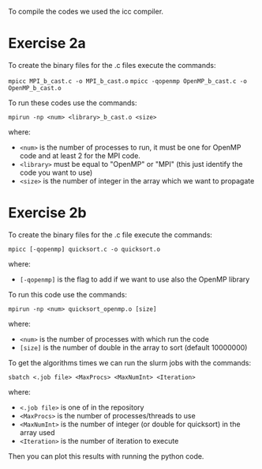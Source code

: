 To compile the codes we used the icc compiler.

# Exercise 2a
To create the binary files for the .c files execute the commands:

```mpicc MPI_b_cast.c -o MPI_b_cast.o```
```mpicc -qopenmp OpenMP_b_cast.c -o OpenMP_b_cast.o```

To run these codes use the commands:

```mpirun -np <num> <library>_b_cast.o <size>```

where:
  - `<num>` is the number of processes to run, it must be one for OpenMP code and at least 2 for the MPI code.
  - `<library>` must be equal to "OpenMP" or "MPI" (this just identify the code you want to use)
  - `<size>` is the number of integer in the array which we want to propagate

# Exercise 2b
To create the binary files for the .c file execute the commands:

```mpicc [-qopenmp] quicksort.c -o quicksort.o```

where:
  - `[-qopenmp]` is the flag to add if we want to use also the OpenMP library 

To run this code use the commands:

```mpirun -np <num> quicksort_openmp.o [size]```

where:
  - `<num>` is the number of processes with which run the code
  - `[size]` is the number of double in the array to sort (default 10000000)

To get the algorithms times we can run the slurm jobs with the commands:

```sbatch <.job file> <MaxProcs> <MaxNumInt> <Iteration>```

where:
  - `<.job file>` is one of in the repository
  - `<MaxProcs>` is the number of processes/threads to use
  - `<MaxNumInt>` is the number of integer (or double for quicksort) in the array used
  - `<Iteration>` is the number of iteration to execute

Then you can plot this results with running the python code.
